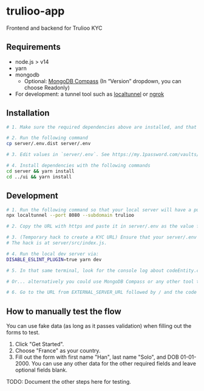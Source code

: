 # trulioo-app

Frontend and backend for Trulioo KYC

## Requirements

- node.js > v14
- yarn
- mongodb
  - Optional: [MongoDB Compass](https://www.mongodb.com/try/download/compass) (In “Version” dropdown, you can choose Readonly)
- For development: a tunnel tool such as [localtunnel](https://github.com/localtunnel/localtunnel) or [ngrok](https://ngrok.com/download)

## Installation

```sh
# 1. Make sure the required dependencies above are installed, and that mongodb is running. There seems to be no setup or data population required.

# 2. Run the following command
cp server/.env.dist server/.env

# 3. Edit values in `server/.env`. See https://my.1password.com/vaults/if2irxw2lpt6pd7h4t6ietepty/allitems/a5ryfgfk4eja6kmyjusnirl56q.

# 4. Install dependencies with the following commands
cd server && yarn install
cd ../ui && yarn install
```

## Development

```sh
# 1. Run the following command so that your local server will have a publicly-accessible URL using https. You can choose whatever you want for the subdomain, and the localtunnel service will attempt to honor your request.
npx localtunnel --port 8080 --subdomain trulioo

# 2. Copy the URL with https and paste it in server/.env as the value for EXTERNAL_SERVER_URL. E.g. EXTERNAL_SERVER_URL="https://trulioo.loca.lt"

# 3. (Temporary hack to create a KYC URL) Ensure that your server/.env file has FORCE_CREATE_CODE="true" so that a new code will automatically get created upon page load.
# The hack is at server/src/index.js.

# 4. Run the local dev server via:
DISABLE_ESLINT_PLUGIN=true yarn dev

# 5. In that same terminal, look for the console log about codeEntity.code to get the GUID (such as 6c7079b6022347ada53f37f489fc773a) and copy it to your clipboard. This codeEntity.code will have a long expiration (e.g. 1 year), so you can bookmark the URL that uses it in the step below.

# Or... alternatively you could use MongoDB Compass or any other tool to connect to your database (such as mongodb://localhost:27017/) and browse the `trulioo/codes` table of your Mongo database. Copy the value code of one of the entries of the codes table (such as 6c7079b6022347ada53f37f489fc773a).

# 6. Go to the URL from EXTERNAL_SERVER_URL followed by / and the code (such as https://trulioo.loca.lt/6c7079b6022347ada53f37f489fc773a).
```

## How to manually test the flow

You can use fake data (as long as it passes validation) when filling out the forms to test.

1. Click "Get Started". 
2. Choose "France" as your country.
3. Fill out the form with first name "Han", last name "Solo", and DOB 01-01-2000. You can use any other data for the other required fields and leave optional fields blank.


TODO: Document the other steps here for testing.